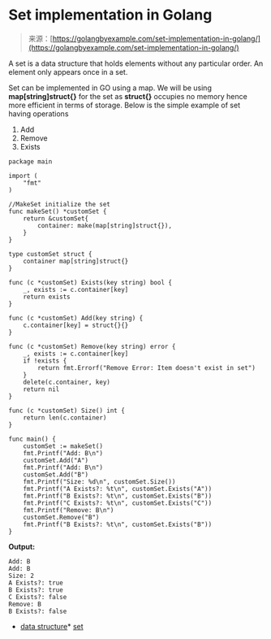 <!--yml
category: 未分类
date: 2024-10-13 06:05:18
-->

# Set implementation in Golang

> 来源：[https://golangbyexample.com/set-implementation-in-golang/](https://golangbyexample.com/set-implementation-in-golang/)

A set is a data structure that holds elements without any particular order. An element only appears once in a set.

Set can be implemented in GO using a map. We will be using **map[string]struct{}** for the set as **struct{}** occupies no memory hence more efficient in terms of storage.
Below is the simple example of set having operations

1.  Add
2.  Remove
3.  Exists

```
package main

import (
    "fmt"
)

//MakeSet initialize the set
func makeSet() *customSet {
    return &customSet{
        container: make(map[string]struct{}),
    }
}

type customSet struct {
    container map[string]struct{}
}

func (c *customSet) Exists(key string) bool {
    _, exists := c.container[key]
    return exists
}

func (c *customSet) Add(key string) {
    c.container[key] = struct{}{}
}

func (c *customSet) Remove(key string) error {
    _, exists := c.container[key]
    if !exists {
        return fmt.Errorf("Remove Error: Item doesn't exist in set")
    }
    delete(c.container, key)
    return nil
}

func (c *customSet) Size() int {
    return len(c.container)
}

func main() {
    customSet := makeSet()
    fmt.Printf("Add: B\n")
    customSet.Add("A")
    fmt.Printf("Add: B\n")
    customSet.Add("B")
    fmt.Printf("Size: %d\n", customSet.Size())
    fmt.Printf("A Exists?: %t\n", customSet.Exists("A"))
    fmt.Printf("B Exists?: %t\n", customSet.Exists("B"))
    fmt.Printf("C Exists?: %t\n", customSet.Exists("C"))
    fmt.Printf("Remove: B\n")
    customSet.Remove("B")
    fmt.Printf("B Exists?: %t\n", customSet.Exists("B"))
}
```

**Output:**

```
Add: B
Add: B
Size: 2
A Exists?: true
B Exists?: true
C Exists?: false
Remove: B
B Exists?: false
```

*   [data structure](https://golangbyexample.com/tag/data-structure/)*   [set](https://golangbyexample.com/tag/set/)